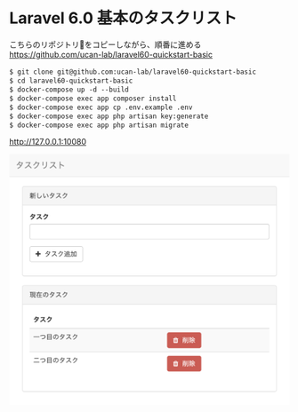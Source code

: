 # Laravel 6.0 基本のタスクリスト

こちらのリポジトリをコピーしながら、順番に進める
https://github.com/ucan-lab/laravel60-quickstart-basic

```
$ git clone git@github.com:ucan-lab/laravel60-quickstart-basic
$ cd laravel60-quickstart-basic
$ docker-compose up -d --build
$ docker-compose exec app composer install
$ docker-compose exec app cp .env.example .env
$ docker-compose exec app php artisan key:generate
$ docker-compose exec app php artisan migrate
```

http://127.0.0.1:10080

![screenshot.png](screenshot.png)
